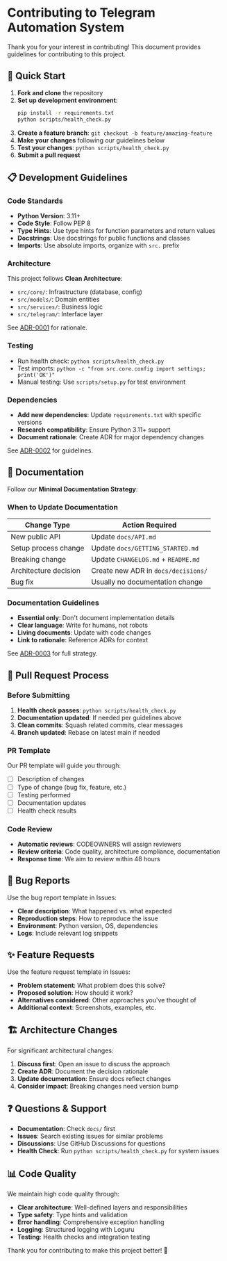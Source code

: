 # Contributing to Telegram Automation System

Thank you for your interest in contributing! This document provides guidelines for contributing to this project.

## 🚀 Quick Start

1. **Fork and clone** the repository
2. **Set up development environment**:
   ```bash
   pip install -r requirements.txt
   python scripts/health_check.py
   ```
3. **Create a feature branch**: `git checkout -b feature/amazing-feature`
4. **Make your changes** following our guidelines below
5. **Test your changes**: `python scripts/health_check.py`
6. **Submit a pull request**

## 📋 Development Guidelines

### Code Standards

- **Python Version**: 3.11+
- **Code Style**: Follow PEP 8
- **Type Hints**: Use type hints for function parameters and return values
- **Docstrings**: Use docstrings for public functions and classes
- **Imports**: Use absolute imports, organize with `src.` prefix

### Architecture

This project follows **Clean Architecture**:
- `src/core/`: Infrastructure (database, config)
- `src/models/`: Domain entities  
- `src/services/`: Business logic
- `src/telegram/`: Interface layer

See [ADR-0001](docs/decisions/0001-clean-architecture.md) for rationale.

### Testing

- Run health check: `python scripts/health_check.py`
- Test imports: `python -c "from src.core.config import settings; print('OK')"`
- Manual testing: Use `scripts/setup.py` for test environment

### Dependencies

- **Add new dependencies**: Update `requirements.txt` with specific versions
- **Research compatibility**: Ensure Python 3.11+ support
- **Document rationale**: Create ADR for major dependency changes

See [ADR-0002](docs/decisions/0002-dependency-management.md) for guidelines.

## 📝 Documentation

Follow our **Minimal Documentation Strategy**:

### When to Update Documentation

| Change Type | Action Required |
|-------------|-----------------|
| New public API | Update `docs/API.md` |
| Setup process change | Update `docs/GETTING_STARTED.md` |
| Breaking change | Update `CHANGELOG.md` + `README.md` |
| Architecture decision | Create new ADR in `docs/decisions/` |
| Bug fix | Usually no documentation change |

### Documentation Guidelines

- **Essential only**: Don't document implementation details
- **Clear language**: Write for humans, not robots
- **Living documents**: Update with code changes
- **Link to rationale**: Reference ADRs for context

See [ADR-0003](docs/decisions/0003-documentation-strategy.md) for full strategy.

## 🔄 Pull Request Process

### Before Submitting

1. **Health check passes**: `python scripts/health_check.py`
2. **Documentation updated**: If needed per guidelines above
3. **Clean commits**: Squash related commits, clear messages
4. **Branch updated**: Rebase on latest main if needed

### PR Template

Our PR template will guide you through:
- [ ] Description of changes
- [ ] Type of change (bug fix, feature, etc.)
- [ ] Testing performed
- [ ] Documentation updates
- [ ] Health check results

### Code Review

- **Automatic reviews**: CODEOWNERS will assign reviewers
- **Review criteria**: Code quality, architecture compliance, documentation
- **Response time**: We aim to review within 48 hours

## 🐛 Bug Reports

Use the bug report template in Issues:
- **Clear description**: What happened vs. what expected
- **Reproduction steps**: How to reproduce the issue
- **Environment**: Python version, OS, dependencies
- **Logs**: Include relevant log snippets

## ✨ Feature Requests

Use the feature request template in Issues:
- **Problem statement**: What problem does this solve?
- **Proposed solution**: How should it work?
- **Alternatives considered**: Other approaches you've thought of
- **Additional context**: Screenshots, examples, etc.

## 🏗️ Architecture Changes

For significant architectural changes:

1. **Discuss first**: Open an issue to discuss the approach
2. **Create ADR**: Document the decision rationale
3. **Update documentation**: Ensure docs reflect changes
4. **Consider impact**: Breaking changes need version bump

## ❓ Questions & Support

- **Documentation**: Check `docs/` first
- **Issues**: Search existing issues for similar problems
- **Discussions**: Use GitHub Discussions for questions
- **Health Check**: Run `python scripts/health_check.py` for system issues

## 📊 Code Quality

We maintain high code quality through:
- **Clear architecture**: Well-defined layers and responsibilities
- **Type safety**: Type hints and validation
- **Error handling**: Comprehensive exception handling
- **Logging**: Structured logging with Loguru
- **Testing**: Health checks and integration testing

Thank you for contributing to make this project better! 🎉